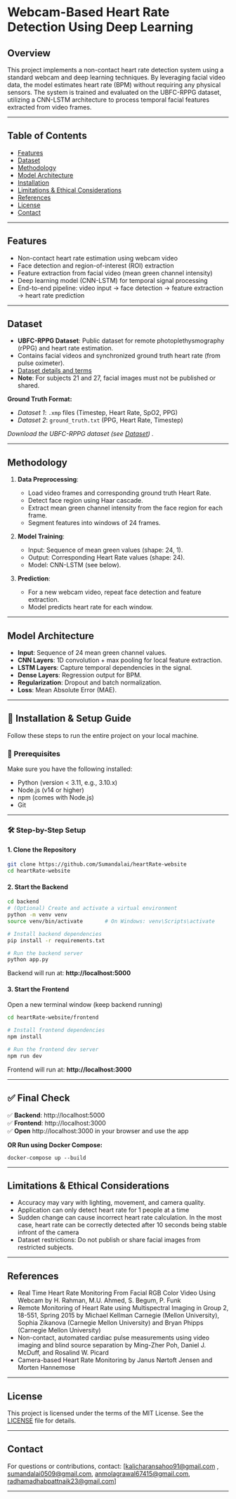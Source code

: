 <!-- Model training repo - https://github.com/Kali414/DRDO_PROJECT -->

# Webcam-Based Heart Rate Detection Using Deep Learning

## Overview

This project implements a non-contact heart rate detection system using a standard webcam and deep learning techniques. By leveraging facial video data, the model estimates heart rate (BPM) without requiring any physical sensors. The system is trained and evaluated on the UBFC-RPPG dataset, utilizing a CNN-LSTM architecture to process temporal facial features extracted from video frames.

---

## Table of Contents

- [Features](#features)
- [Dataset](#dataset)
- [Methodology](#methodology)
- [Model Architecture](#model-architecture)
- [Installation](#installation)
- [Limitations & Ethical Considerations](#limitations--ethical-considerations)
- [References](#references)
- [License](#license)
- [Contact](#contact)

---

## Features

- Non-contact heart rate estimation using webcam video
- Face detection and region-of-interest (ROI) extraction
- Feature extraction from facial video (mean green channel intensity)
- Deep learning model (CNN-LSTM) for temporal signal processing
- End-to-end pipeline: video input → face detection → feature extraction → heart rate prediction

---

## Dataset

- **UBFC-RPPG Dataset**: Public dataset for remote photoplethysmography (rPPG) and heart rate estimation.
- Contains facial videos and synchronized ground truth heart rate (from pulse oximeter).
- [Dataset details and terms](https://sites.google.com/view/ybenezeth/ubfcrppg)
- **Note**: For subjects 21 and 27, facial images must not be published or shared.

**Ground Truth Format:**
- *Dataset 1*: `.xmp` files (Timestep, Heart Rate, SpO2, PPG)
- *Dataset 2*: `ground_truth.txt` (PPG, Heart Rate, Timestep)

 *Download the UBFC-RPPG dataset (see [Dataset](https://drive.google.com/drive/folders/1o0XU4gTIo46YfwaWjIgbtCncc-oF44Xk?usp=drive_link)) .*

---

## Methodology

1. **Data Preprocessing**:
   - Load video frames and corresponding ground truth Heart Rate.
   - Detect face region using Haar cascade.
   - Extract mean green channel intensity from the face region for each frame.
   - Segment features into windows of 24 frames.

2. **Model Training**:
   - Input: Sequence of mean green values (shape: 24, 1).
   - Output: Corresponding Heart Rate values (shape: 24).
   - Model: CNN-LSTM (see below).

3. **Prediction**:
   - For a new webcam video, repeat face detection and feature extraction.
   - Model predicts heart rate for each window.

---

## Model Architecture

- **Input**: Sequence of 24 mean green channel values.
- **CNN Layers**: 1D convolution + max pooling for local feature extraction.
- **LSTM Layers**: Capture temporal dependencies in the signal.
- **Dense Layers**: Regression output for BPM.
- **Regularization**: Dropout and batch normalization.
- **Loss**: Mean Absolute Error (MAE).

---
## 🚀 Installation & Setup Guide

Follow these steps to run the entire project on your local machine.

### 🧾 Prerequisites

Make sure you have the following installed:
- Python (version < 3.11, e.g., 3.10.x)
- Node.js (v14 or higher)
- npm (comes with Node.js)
- Git

---

### 🛠️ Step-by-Step Setup

#### 1. **Clone the Repository**

```bash
git clone https://github.com/Sumandalai/heartRate-website
cd heartRate-website
```

#### 2. **Start the Backend**

```bash
cd backend
# (Optional) Create and activate a virtual environment
python -m venv venv
source venv/bin/activate       # On Windows: venv\Scripts\activate

# Install backend dependencies
pip install -r requirements.txt

# Run the backend server
python app.py
```

Backend will run at: **http://localhost:5000**

#### 3. **Start the Frontend**

Open a new terminal window (keep backend running)

```bash
cd heartRate-website/frontend

# Install frontend dependencies
npm install

# Run the frontend dev server
npm run dev
```

Frontend will run at: **http://localhost:3000**

---

## ✅ Final Check

✅ **Backend**: http://localhost:5000  
✅ **Frontend**: http://localhost:3000  
✅ **Open** http://localhost:3000 in your browser and use the app


**OR Run using Docker Compose:**
```
docker-compose up --build
```
---

## Limitations & Ethical Considerations

- Accuracy may vary with lighting, movement, and camera quality.
- Application can only detect heart rate for 1 people at a time
- Sudden change can cause incorrect heart rate calculation. In the most case, heart rate can be correctly detected after 10 seconds being stable infront of the camera
- Dataset restrictions: Do not publish or share facial images from restricted subjects.
---


## References
- Real Time Heart Rate Monitoring From Facial RGB Color Video Using Webcam by H. Rahman, M.U. Ahmed, S. Begum, P. Funk
- Remote Monitoring of Heart Rate using Multispectral Imaging in Group 2, 18-551, Spring 2015 by Michael Kellman Carnegie (Mellon University), Sophia Zikanova (Carnegie Mellon University) and Bryan Phipps (Carnegie Mellon University)
- Non-contact, automated cardiac pulse measurements using video imaging and blind source separation by Ming-Zher Poh, Daniel J. McDuff, and Rosalind W. Picard
- Camera-based Heart Rate Monitoring by Janus Nørtoft Jensen and Morten Hannemose
---

## License

This project is licensed under the terms of the MIT License. See the [LICENSE](LICENSE) file for details.


---

## Contact
For questions or contributions, contact: [kalicharansahoo91@gmail.com , sumandalai0509@gmail.com, anmolagrawal67415@gmail.com, radhamadhabpattnaik23@gmail.com]


---


